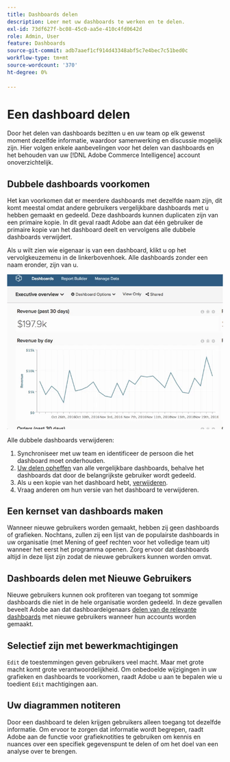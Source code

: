 ```yaml
---
title: Dashboards delen
description: Leer met uw dashboards te werken en te delen.
exl-id: 73df627f-bc08-45c0-aa5e-410c4fd0642d
role: Admin, User
feature: Dashboards
source-git-commit: adb7aaef1cf914d43348abf5c7e4bec7c51bed0c
workflow-type: tm+mt
source-wordcount: '370'
ht-degree: 0%

---
```


# Een dashboard delen

Door het delen van dashboards bezitten u en uw team op elk gewenst moment dezelfde informatie, waardoor samenwerking en discussie mogelijk zijn. Hier volgen enkele aanbevelingen voor het delen van dashboards en het behouden van uw [!DNL Adobe Commerce Intelligence] account onoverzichtelijk.

## Dubbele dashboards voorkomen

Het kan voorkomen dat er meerdere dashboards met dezelfde naam zijn, dit komt meestal omdat andere gebruikers vergelijkbare dashboards met u hebben gemaakt en gedeeld. Deze dashboards kunnen duplicaten zijn van een primaire kopie. In dit geval raadt Adobe aan dat één gebruiker de primaire kopie van het dashboard deelt en vervolgens alle dubbele dashboards verwijdert.

Als u wilt zien wie eigenaar is van een dashboard, klikt u op het vervolgkeuzemenu in de linkerbovenhoek. Alle dashboards zonder een naam eronder, zijn van u.

![](../../mbi/assets/Dash_ownership.gif)

Alle dubbele dashboards verwijderen:

1. Synchroniseer met uw team en identificeer de persoon die het dashboard moet onderhouden.
1. [Uw delen opheffen](../data-user/dashboards/leave-dashboard.md) van alle vergelijkbare dashboards, behalve het dashboards dat door de belangrijkste gebruiker wordt gedeeld.
1. Als u een kopie van het dashboard hebt, [verwijderen](../data-user/dashboards/deleting-dashboard.md).
1. Vraag anderen om hun versie van het dashboard te verwijderen.

## Een kernset van dashboards maken

Wanneer nieuwe gebruikers worden gemaakt, hebben zij geen dashboards of grafieken. Nochtans, zullen zij een lijst van de populairste dashboards in uw organisatie (met Mening of geef rechten voor het volledige team uit) wanneer het eerst het programma openen. Zorg ervoor dat dashboards altijd in deze lijst zijn zodat de nieuwe gebruikers kunnen worden omvat.

## Dashboards delen met Nieuwe Gebruikers

Nieuwe gebruikers kunnen ook profiteren van toegang tot sommige dashboards die niet in de hele organisatie worden gedeeld. In deze gevallen beveelt Adobe aan dat dashboardeigenaars [delen van de relevante dashboards](../data-user/dashboards/share-dashboard-with-users.md) met nieuwe gebruikers wanneer hun accounts worden gemaakt.

## Selectief zijn met bewerkmachtigingen

`Edit` de toestemmingen geven gebruikers veel macht. Maar met grote macht komt grote verantwoordelijkheid. Om onbedoelde wijzigingen in uw grafieken en dashboards te voorkomen, raadt Adobe u aan te bepalen wie u toedient `Edit` machtigingen aan.

## Uw diagrammen notiteren

Door een dashboard te delen krijgen gebruikers alleen toegang tot dezelfde informatie. Om ervoor te zorgen dat informatie wordt begrepen, raadt Adobe aan de functie voor grafieknotities te gebruiken om kennis en nuances over een specifiek gegevenspunt te delen of om het doel van een analyse over te brengen.
